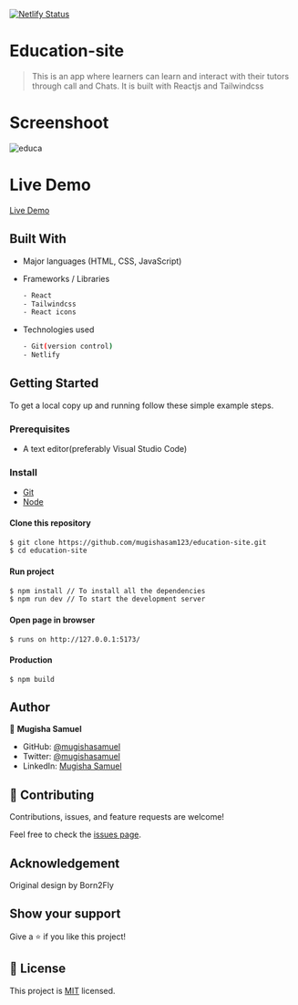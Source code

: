 [![Netlify Status](https://api.netlify.com/api/v1/badges/cb591fa3-6958-4baa-b4cf-153a12459705/deploy-status)](https://app.netlify.com/sites/cu-learn/deploys)

# Education-site
> This is an app where learners can learn and interact with their tutors through call and Chats. It is built with Reactjs and Tailwindcss

# Screenshoot

![educa](https://user-images.githubusercontent.com/90222110/201514080-d8ae2e01-66f5-4c1f-9573-0b80013399e7.PNG)

# Live Demo
[Live Demo](https://cu-learn.netlify.app/)

## Built With

- Major languages (HTML, CSS, JavaScript)

- Frameworks / Libraries
  ```bash
  - React
  - Tailwindcss
  - React icons
  ```

- Technologies used 
  
  ``` bash
  - Git(version control)
  - Netlify
  ```


## Getting Started

To get a local copy up and running follow these simple example steps.

### Prerequisites
 - A text editor(preferably Visual Studio Code)

### Install
  -  [Git](https://git-scm.com/downloads)
  -  [Node](https://nodejs.org/en/download/)

#### Clone this repository

```bash
$ git clone https://github.com/mugishasam123/education-site.git
$ cd education-site
```
#### Run project

```bash
$ npm install // To install all the dependencies
$ npm run dev // To start the development server
```

#### Open page in browser
```bash
$ runs on http://127.0.0.1:5173/
```

#### Production

```
$ npm build
```

## Author

👤 **Mugisha Samuel**

- GitHub: [@mugishasamuel](https://github.com/mugishasam123)
- Twitter: [@mugishasamuel](https://twitter.com/mugishasamuel42)
- LinkedIn: [Mugisha Samuel](https://www.linkedin.com/in/mugisha-samuel/)

## 🤝 Contributing

Contributions, issues, and feature requests are welcome!

Feel free to check the [issues page](https://github.com/mugishasam123/education-site).

## Acknowledgement
 Original design by Born2Fly

## Show your support

Give a ⭐️ if you like this project!

## 📝 License

This project is [MIT](https://opensource.org/licenses/MIT) licensed.
